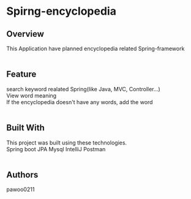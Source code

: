 # Spirng-encyclopedia

## Overview
This Application have planned encyclopedia related Spring-framework
<br>
<br>

## Feature
search keyword realated Spring(like Java, MVC, Controller...)
<br>
View word meaning
<br>
If the encyclopedia doesn't have any words, add the word
<br>
<br>

## Built With
This project was built using these technologies.
<br>
Spring boot
JPA
Mysql
IntelliJ
Postman
<br>
<br>

## Authors
pawoo0211
